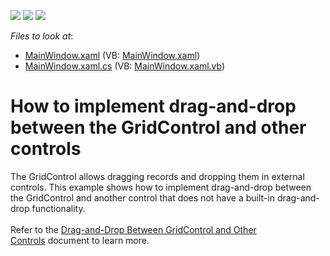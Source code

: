 <!-- default badges list -->
![](https://img.shields.io/endpoint?url=https://codecentral.devexpress.com/api/v1/VersionRange/128651349/17.2.3%2B)
[![](https://img.shields.io/badge/Open_in_DevExpress_Support_Center-FF7200?style=flat-square&logo=DevExpress&logoColor=white)](https://supportcenter.devexpress.com/ticket/details/T566741)
[![](https://img.shields.io/badge/📖_How_to_use_DevExpress_Examples-e9f6fc?style=flat-square)](https://docs.devexpress.com/GeneralInformation/403183)
<!-- default badges end -->
<!-- default file list -->
*Files to look at*:

* [MainWindow.xaml](./CS/MainWindow.xaml) (VB: [MainWindow.xaml](./VB/MainWindow.xaml))
* [MainWindow.xaml.cs](./CS/MainWindow.xaml.cs) (VB: [MainWindow.xaml.vb](./VB/MainWindow.xaml.vb))
<!-- default file list end -->
# How to implement drag-and-drop between the GridControl and other controls


The GridControl allows dragging records and dropping them in external controls. This example shows how to implement drag-and-drop between the GridControl and another control that does not have a built-in drag-and-drop functionality.<br><br>Refer to the <a href="https://documentation.devexpress.com/WPF/119260/Controls-and-Libraries/Data-Grid/Drag-and-Drop/Drag-and-Drop-Between-GridControl-and-Other-Controls">Drag-and-Drop Between GridControl and Other Controls</a> document to learn more.

<br/>


